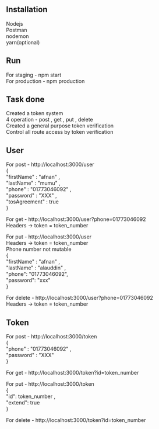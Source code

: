 ## Installation
Nodejs  
Postman  
nodemon  
yarn(optional)  

## Run
For staging - npm start  
For production - npm production  

## Task done
Created a token system  
4 operation - post , get , put , delete  
Created a general purpose token verification  
Control all route access by token verification  

## User
For post - http://localhost:3000/user  
{  
    "firstName" : "afnan" ,  
    "lastName" : "mumu" ,  
    "phone" : "01773046092" ,  
    "password" : "XXX" ,  
    "tosAgreement" : true  
}  

For get - http://localhost:3000/user?phone=01773046092  
Headers -> token = token_number  

For put - http://localhost:3000/user  
Headers -> token = token_number  
Phone number not mutable  
{  
    "firstName" : "afnan" ,  
    "lastName" : "alauddin" ,  
    "phone": "01773046092",  
    "password": "xxx"  
}  

For delete - http://localhost:3000/user?phone=01773046092  
Headers -> token = token_number  

## Token  
For post - http://localhost:3000/token  
{  
    "phone" : "01773046092" ,  
    "password" : "XXX"   
}  

For get - http://localhost:3000/token?id=token_number  

For put - http://localhost:3000/token  
{  
    "id": token_number ,  
    "extend": true  
}  

For delete - http://localhost:3000/token?id=token_number  

